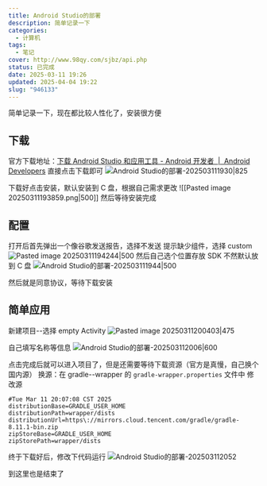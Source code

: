 ```yaml
---
title: Android Studio的部署
description: 简单记录一下
categories:
  - 计算机
tags:
  - 笔记
cover: http://www.98qy.com/sjbz/api.php
status: 已完成
date: 2025-03-11 19:26
updated: 2025-04-04 19:22
slug: "946133"
---
```


简单记录一下，现在都比较人性化了，安装很方便
<!--more-->
## 下载
官方下载地址：[下载 Android Studio 和应用工具 - Android 开发者  |  Android Developers](https://developer.android.google.cn/studio?hl=zh-cn)
直接点击下载即可
![Android Studio的部署-202503111930|825](https://gcore.jsdelivr.net/gh/Keduoli03/My_img@img/Android%20Studio%E7%9A%84%E9%83%A8%E7%BD%B2-202503111930.png)

下载好点击安装，默认安装到 C 盘，根据自己需求更改
![[Pasted image 20250311193859.png|500]] 然后等待安装完成
## 配置
打开后首先弹出一个像谷歌发送报告，选择不发送
提示缺少组件，选择 custom
![Pasted image 20250311194244|500](https://gcore.jsdelivr.net/gh/Keduoli03/My_img@img/Pasted%20image%2020250311194244.png)
然后自己选个位置存放 SDK 不然默认放到 C 盘
![Android Studio的部署-202503111944|500](https://gcore.jsdelivr.net/gh/Keduoli03/My_img@img/Android%20Studio%E7%9A%84%E9%83%A8%E7%BD%B2-202503111944.png)

然后就是同意协议，等待下载安装


## 简单应用
新建项目--选择 empty Activity
![Pasted image 20250311200403|475](https://gcore.jsdelivr.net/gh/Keduoli03/My_img@img/Pasted%20image%2020250311200403.png)

自己填写名称等信息
![Android Studio的部署-202503112006|600](https://gcore.jsdelivr.net/gh/Keduoli03/My_img@img/Android%20Studio%E7%9A%84%E9%83%A8%E7%BD%B2-202503112006.png)

点击完成后就可以进入项目了，但是还需要等待下载资源（官方是真慢，自己换个国内源）
换源：在 gradle--wrapper 的 `gradle-wrapper.properties` 文件中
修改源
```shell
#Tue Mar 11 20:07:08 CST 2025
distributionBase=GRADLE_USER_HOME
distributionPath=wrapper/dists
distributionUrl=https\://mirrors.cloud.tencent.com/gradle/gradle-8.11.1-bin.zip
zipStoreBase=GRADLE_USER_HOME
zipStorePath=wrapper/dists
```


终于下载好后，修改下代码运行
![Android Studio的部署-202503112052](https://gcore.jsdelivr.net/gh/Keduoli03/My_img@img/Android%20Studio%E7%9A%84%E9%83%A8%E7%BD%B2-202503112052.png)

到这里也是结束了
